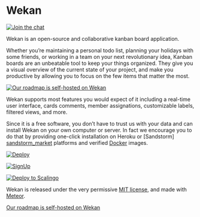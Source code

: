 # Wekan

[![Join the chat][gitter_badge]][gitter_chat]

Wekan is an open-source and collaborative kanban board application.

Whether you’re maintaining a personal todo list, planning your holidays with
some friends, or working in a team on your next revolutionary idea, Kanban
boards are an unbeatable tool to keep your things organized. They give you a
visual overview of the current state of your project, and make you productive by
allowing you to focus on the few items that matter the most.

[![Our roadmap is self-hosted on Wekan][screenshot]][roadmap]

Wekan supports most features you would expect of it including a real-time user
interface, cards comments, member assignations, customizable labels, filtered
views, and more.

Since it is a free software, you don’t have to trust us with your data and can
install Wekan on your own computer or server. In fact we encourage you to do
that by providing one-click installation on Heroku or [Sandstorm]
[sandstorm_market] platforms and verified [Docker][docker_image] images.

[![Deploy][heroku_button]][heroku_deploy]

[![SignUp][indiehosters_button]][indiehosters_saas]

[![Deploy to Scalingo][scalingo_button]][scalingo_deploy]

Wekan is released under the very permissive [MIT license](LICENSE), and made
with [Meteor](https://www.meteor.com).

[Our roadmap is self-hosted on Wekan][roadmap]

[screenshot]: http://i.imgur.com/cI4jW2h.png
[gitter_badge]: https://badges.gitter.im/Join%20Chat.svg
[gitter_chat]: https://gitter.im/wekan/wekan
[roadmap]: http://try.wekan.io/b/MeSsFJaSqeuo9M6bs/wekan-roadmap
[sandstorm_market]: https://oasis.sandstorm.io/appdemo/m86q05rdvj14yvn78ghaxynqz7u2svw6rnttptxx49g1785cdv1h
[docker_image]: https://hub.docker.com/r/mquandalle/wekan/
[heroku_button]: https://www.herokucdn.com/deploy/button.png
[heroku_deploy]: https://heroku.com/deploy?template=https://github.com/wekan/wekan/tree/master
[indiehosters_button]: https://indie.host/signup.png
[indiehosters_saas]: https://indiehosters.net/shop/product/wekan-20
[scalingo_button]: https://cdn.scalingo.com/deploy/button.svg
[scalingo_deploy]: https://my.scalingo.com/deploy?source=https://github.com/wekan/wekan#master
